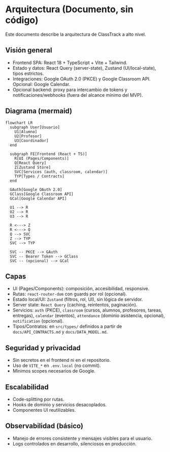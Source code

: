 # Arquitectura (Documento, sin código)

Este documento describe la arquitectura de ClassTrack a alto nivel.

## Visión general
- Frontend SPA: React 18 + TypeScript + Vite + Tailwind.
- Estado y datos: React Query (server-state), Zustand (UI/local-state), tipos estrictos.
- Integraciones: Google OAuth 2.0 (PKCE) y Google Classroom API. Opcional: Google Calendar.
- Opcional backend: proxy para intercambio de tokens y notificaciones/webhooks (fuera del alcance mínimo del MVP).

## Diagrama (mermaid)
```mermaid
flowchart LR
  subgraph User[Usuario]
    U1[Alumno]
    U2[Profesor]
    U3[Coordinador]
  end

  subgraph FE[Frontend (React + TS)]
    R[UI (Pages/Components)]
    Q[React Query]
    Z[Zustand Store]
    SVC[Services (auth, classroom, calendar)]
    TYP[Types / Contracts]
  end

  GAuth[Google OAuth 2.0]
  GClass[Google Classroom API]
  GCal[Google Calendar API]

  U1 --> R
  U2 --> R
  U3 --> R

  R <---> Z
  R <---> Q
  Q --> SVC
  Z --> TYP
  SVC --> TYP

  SVC -- PKCE --> GAuth
  SVC -- Bearer Token --> GClass
  SVC -- (opcional) --> GCal
```

## Capas
- UI (Pages/Components): composición, accesibilidad, responsive.
- Rutas: `react-router-dom` con guards por rol (opcional).
- Estado local/UI: `Zustand` (filtros, rol, UI), sin lógica de servidor.
- Server state: `React Query` (caching, reintentos, paginación).
- Servicios: `auth` (PKCE), `classroom` (cursos, alumnos, profesores, tareas, entregas), `calendar` (eventos), `attendance` (dominio asistencia, opcional), `notification` (opcional).
- Tipos/Contratos: en `src/types/` definidos a partir de `docs/API_CONTRACTS.md` y `docs/DATA_MODEL.md`.

## Seguridad y privacidad
- Sin secretos en el frontend ni en el repositorio.
- Uso de `VITE_*` en `.env.local` (no commit).
- Mínimos scopes necesarios de Google.

## Escalabilidad
- Code-splitting por rutas.
- Hooks de dominio y servicios desacoplados.
- Componentes UI reutilizables.

## Observabilidad (básico)
- Manejo de errores consistente y mensajes visibles para el usuario.
- Logs controlados en desarrollo, silenciosos en producción.
